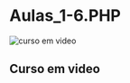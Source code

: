 # Aulas_1-6.PHP
<img src="https://avatars.githubusercontent.com/u/8683385?s=200&v=4" alt="curso em video">
<h2>Curso em video</h2>
